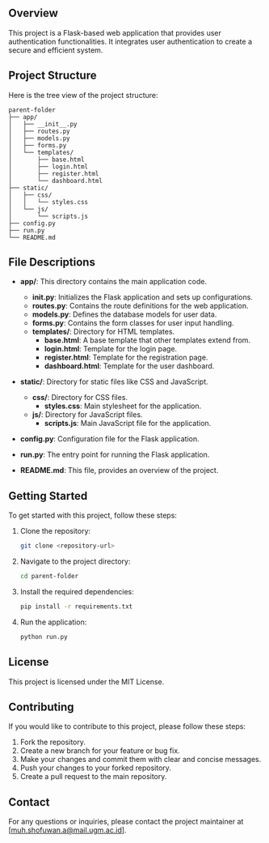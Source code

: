 ## Overview

This project is a Flask-based web application that provides user authentication functionalities. It integrates user authentication to create a secure and efficient system.

## Project Structure

Here is the tree view of the project structure:

```
parent-folder
├── app/
│   ├── __init__.py
│   ├── routes.py
│   ├── models.py
│   ├── forms.py
│   └── templates/
│       ├── base.html
│       ├── login.html
│       ├── register.html
│       └── dashboard.html
├── static/
│   ├── css/
│   │   └── styles.css
│   └── js/
│       └── scripts.js
├── config.py
├── run.py
└── README.md
```

## File Descriptions

- **app/**: This directory contains the main application code.
    - **__init__.py**: Initializes the Flask application and sets up configurations.
    - **routes.py**: Contains the route definitions for the web application.
    - **models.py**: Defines the database models for user data.
    - **forms.py**: Contains the form classes for user input handling.
    - **templates/**: Directory for HTML templates.
        - **base.html**: A base template that other templates extend from.
        - **login.html**: Template for the login page.
        - **register.html**: Template for the registration page.
        - **dashboard.html**: Template for the user dashboard.

- **static/**: Directory for static files like CSS and JavaScript.
    - **css/**: Directory for CSS files.
        - **styles.css**: Main stylesheet for the application.
    - **js/**: Directory for JavaScript files.
        - **scripts.js**: Main JavaScript file for the application.

- **config.py**: Configuration file for the Flask application.
- **run.py**: The entry point for running the Flask application.
- **README.md**: This file, provides an overview of the project.

## Getting Started

To get started with this project, follow these steps:

1. Clone the repository:
     ```bash
     git clone <repository-url>
     ```

2. Navigate to the project directory:
     ```bash
     cd parent-folder
     ```

3. Install the required dependencies:
     ```bash
     pip install -r requirements.txt
     ```

4. Run the application:
     ```bash
     python run.py
     ```

## License

This project is licensed under the MIT License.

## Contributing

If you would like to contribute to this project, please follow these steps:

1. Fork the repository.
2. Create a new branch for your feature or bug fix.
3. Make your changes and commit them with clear and concise messages.
4. Push your changes to your forked repository.
5. Create a pull request to the main repository.

## Contact

For any questions or inquiries, please contact the project maintainer at [muh.shofuwan.a@mail.ugm.ac.id].
